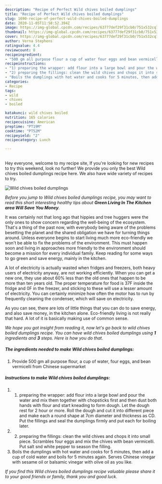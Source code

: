 ```yaml
---
description: "Recipe of Perfect Wild chives boiled dumplings"
title: "Recipe of Perfect Wild chives boiled dumplings"
slug: 1690-recipe-of-perfect-wild-chives-boiled-dumplings
date: 2020-11-05T11:58:52.394Z
image: https://img-global.cpcdn.com/recipes/63777def29f31cb0/751x532cq70/wild-chives-boiled-dumplings-recipe-main-photo.jpg
thumbnail: https://img-global.cpcdn.com/recipes/63777def29f31cb0/751x532cq70/wild-chives-boiled-dumplings-recipe-main-photo.jpg
cover: https://img-global.cpcdn.com/recipes/63777def29f31cb0/751x532cq70/wild-chives-boiled-dumplings-recipe-main-photo.jpg
author: Verna Stephens
ratingvalue: 4.4
reviewcount: 8
recipeingredient:
- "500 gm all purpose flour a cup of water four eggs and bean vermicelli from Chinese supermarket"
recipeinstructions:
- "1) preparing the wrapper: add flour into a large bowl and pour the water and mix them together with chopsticks first and then dust both hands with flour and start kneading to form dough. Let the dough rest for 2 hour or more. Roll the dough and cut it into different piece and make each a round shape at 7cm diameter and thickness as CD. Put the fillings and seal the dumplings firmly and put each for boiling later."
- "2) preparing the fillings: clean the wild chives and chops it into small piece. Scrambles four eggs and mix the chives with bean vermicelli. Put salt snd white pepper to season the filling."
- "Boils the dumplings with hot water and cooks for 5 minutes, then add a cup of cold water and boils for 5 minutes again. Serves Chinese vinegar with sesame oil or balsamic vinegar with olive oil as you like."
categories:
- Recipe
tags:
- wild
- chives
- boiled

katakunci: wild chives boiled 
nutrition: 165 calories
recipecuisine: American
preptime: "PT19M"
cooktime: "PT52M"
recipeyield: "2"
recipecategory: Lunch

---
```

<br>
Hey everyone, welcome to my recipe site, If you're looking for new recipes to try this weekend, look no further! We provide you only the best Wild chives boiled dumplings recipe here. We also have wide variety of recipes to try.
<br>


![Wild chives boiled dumplings](https://img-global.cpcdn.com/recipes/63777def29f31cb0/751x532cq70/wild-chives-boiled-dumplings-recipe-main-photo.jpg)

<i>Before you jump to Wild chives boiled dumplings recipe, you may want to read this short interesting healthy tips about 
<strong>Green Living In The Kitchen area Will Save You Money</strong>.</i>
</br>

It was certainly not that long ago that hippies and tree huggers were the only ones to show concern regarding the well-being of the ecosystem. That's a thing of the past now, with everybody being aware of the problems besetting the planet and the shared obligation we have for turning things around. Unless everyone begins to start living much more eco-friendly we won't be able to fix the problems of the environment. This must happen soon and living in approaches more friendly to the environment should become a mission for every individual family. Keep reading for some ways to go green and save energy, mainly in the kitchen.

A lot of electricity is actually wasted when fridges and freezers, both heavy users of electricity anyway, are not working efficiently. When you can get a new one, they use about 60% less than the old ones that happen to be more than ten years old. The proper temperature for food is 37F inside the fridge and 0F in the freezer, and sticking to these will use a lesser amount of electricity. You can certainly minimize how often the motor has to run by frequently cleaning the condenser, which will save on electricity.

As you can see, there are lots of little things that you can do to save energy, and also save money, in the kitchen alone. Eco-friendly living is not really that hard. A lot of it is basically making use of common sense.


<i>We hope you got insight from reading it, now let's go back to wild chives boiled dumplings recipe. You can have wild chives boiled dumplings using <strong>1</strong> ingredients and <strong>3</strong> steps. Here is how you do that.
</i>

##### The ingredients needed to make Wild chives boiled dumplings:

1. Provide 500 gm all purpose flour, a cup of water, four eggs, and bean vermicelli from Chinese supermarket


##### Instructions to make Wild chives boiled dumplings:

1. 1) preparing the wrapper: add flour into a large bowl and pour the water and mix them together with chopsticks first and then dust both hands with flour and start kneading to form dough. Let the dough rest for 2 hour or more. Roll the dough and cut it into different piece and make each a round shape at 7cm diameter and thickness as CD. Put the fillings and seal the dumplings firmly and put each for boiling later.
1. 2) preparing the fillings: clean the wild chives and chops it into small piece. Scrambles four eggs and mix the chives with bean vermicelli. Put salt snd white pepper to season the filling.
1. Boils the dumplings with hot water and cooks for 5 minutes, then add a cup of cold water and boils for 5 minutes again. Serves Chinese vinegar with sesame oil or balsamic vinegar with olive oil as you like.


<i>If you find this Wild chives boiled dumplings recipe valuable please share it to your good friends or family, thank you and good luck.</i>
